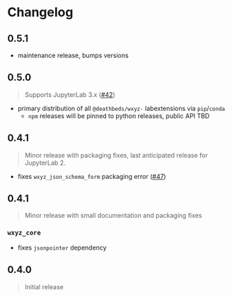 # Changelog

## 0.5.1

- maintenance release, bumps versions

## 0.5.0

> Supports JupyterLab 3.x ([#42])

- primary distribution of all `@deathbeds/wxyz-` labextensions via `pip`/`conda`
  - `npm` releases will be pinned to python releases, public API TBD

[#42]: https://github.com/deathbeds/wxyz/issues/42

## 0.4.1

> Minor release with packaging fixes, last anticipated release for JupyterLab 2.

- fixes `wxyz_json_schema_form` packaging error ([#47])

[#47]: https://github.com/deathbeds/wxyz/issues/47

## 0.4.1

> Minor release with small documentation and packaging fixes

### `wxyz_core`

- fixes `jsonpointer` dependency

## 0.4.0

> Initial release
